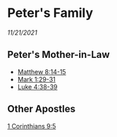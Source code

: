 # Peter's Family
*11/21/2021*

## Peter's Mother-in-Law

* [Matthew 8:14-15](https://www.biblegateway.com/passage/?search=Matthew+8%3A14-15&version=NLT)
* [Mark 1:29-31](https://www.biblegateway.com/passage/?search=Mark+1%3A29-31&version=NLT)
* [Luke 4:38-39](https://www.biblegateway.com/passage/?search=Luke+4%3A38-39&version=NLT)

## Other Apostles
[1 Corinthians 9:5](https://www.biblegateway.com/passage/?search=1+Corinthians+9%3A5&version=NLT)
